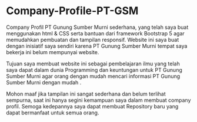 # Company-Profile-PT-GSM
Company Profil PT Gunung Sumber Murni sederhana, yang telah saya buat menggunakan html & CSS serta bantuan dari framework Bootstrap 5 agar memudahkan pembuatan dan tampilan responsif. Website ini saya buat dengan inisiatif saya sendiri karena PT Gunung Sumber Murni tempat saya bekerja ini belum mempunyai website.

Tujuan saya membuat website ini sebagai pembelajaran ilmu yang telah saya dapat dalam dunia Programming dan keuntungan untuk PT Gunung Sumber Murni agar orang dengan mudah mencari informasi PT Gunung Sumber Murni dengan mudah .

Mohon maaf jika tampilan ini sangat sederhana dan belum terlihat sempurna, saat ini hanya segini kemampuan saya dalam membuat company profil. Semoga kedepannya saya dapat membuat Repository baru yang dapat bermanfaat untuk semua orang.